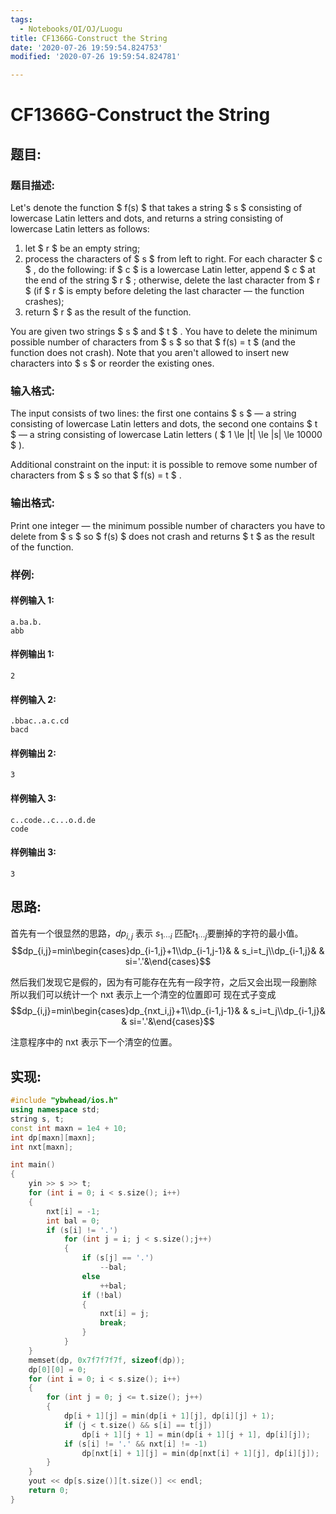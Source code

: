 ```yaml
---
tags:
  - Notebooks/OI/OJ/Luogu
title: CF1366G-Construct the String
date: '2020-07-26 19:59:54.824753'
modified: '2020-07-26 19:59:54.824781'

---
```


# CF1366G-Construct the String

## 题目:

### 题目描述:

Let's denote the function $ f(s) $ that takes a string $ s $ consisting of lowercase Latin letters and dots, and returns a string consisting of lowercase Latin letters as follows:

1. let $ r $ be an empty string;
2. process the characters of $ s $ from left to right. For each character $ c $ , do the following: if $ c $ is a lowercase Latin letter, append $ c $ at the end of the string $ r $ ; otherwise, delete the last character from $ r $ (if $ r $ is empty before deleting the last character — the function crashes);
3. return $ r $ as the result of the function.

You are given two strings $ s $ and $ t $ . You have to delete the minimum possible number of characters from $ s $ so that $ f(s) = t $ (and the function does not crash). Note that you aren't allowed to insert new characters into $ s $ or reorder the existing ones.

### 输入格式:

The input consists of two lines: the first one contains $ s $ — a string consisting of lowercase Latin letters and dots, the second one contains $ t $ — a string consisting of lowercase Latin letters ( $ 1 \le |t| \le |s| \le 10000 $ ).

Additional constraint on the input: it is possible to remove some number of characters from $ s $ so that $ f(s) = t $ .

### 输出格式:

Print one integer — the minimum possible number of characters you have to delete from $ s $ so $ f(s) $ does not crash and returns $ t $ as the result of the function.

### 样例:

#### 样例输入 1:

```
a.ba.b.
abb
```

#### 样例输出 1:

```
2
```

#### 样例输入 2:

```
.bbac..a.c.cd
bacd
```

#### 样例输出 2:

```
3
```

#### 样例输入 3:

```
c..code..c...o.d.de
code
```

#### 样例输出 3:

```
3
```

## 思路:

首先有一个很显然的思路，$dp_{i,j}$ 表示 $s_{1\cdots i}$ 匹配$t_{1\cdots j}$要删掉的字符的最小值。
$$dp_{i,j}=min\begin{cases}dp_{i-1,j}+1\\dp_{i-1,j-1}& & s_i=t_j\\dp_{i-1,j}& & si='.'&\end{cases}$$

然后我们发现它是假的，因为有可能存在先有一段字符，之后又会出现一段删除
所以我们可以统计一个 nxt 表示上一个清空的位置即可
现在式子变成
$$dp_{i,j}=min\begin{cases}dp_{nxt_i,j}+1\\dp_{i-1,j-1}& & s_i=t_j\\dp_{i-1,j}& & si='.'&\end{cases}$$

注意程序中的 nxt 表示下一个清空的位置。

## 实现:

```cpp
#include "ybwhead/ios.h"
using namespace std;
string s, t;
const int maxn = 1e4 + 10;
int dp[maxn][maxn];
int nxt[maxn];

int main()
{
    yin >> s >> t;
    for (int i = 0; i < s.size(); i++)
    {
        nxt[i] = -1;
        int bal = 0;
        if (s[i] != '.')
            for (int j = i; j < s.size();j++)
            {
                if (s[j] == '.')
                    --bal;
                else
                    ++bal;
                if (!bal)
                {
                    nxt[i] = j;
                    break;
                }
            }
    }
    memset(dp, 0x7f7f7f7f, sizeof(dp));
    dp[0][0] = 0;
    for (int i = 0; i < s.size(); i++)
    {
        for (int j = 0; j <= t.size(); j++)
        {
            dp[i + 1][j] = min(dp[i + 1][j], dp[i][j] + 1);
            if (j < t.size() && s[i] == t[j])
                dp[i + 1][j + 1] = min(dp[i + 1][j + 1], dp[i][j]);
            if (s[i] != '.' && nxt[i] != -1)
                dp[nxt[i] + 1][j] = min(dp[nxt[i] + 1][j], dp[i][j]);
        }
    }
    yout << dp[s.size()][t.size()] << endl;
    return 0;
}
```
